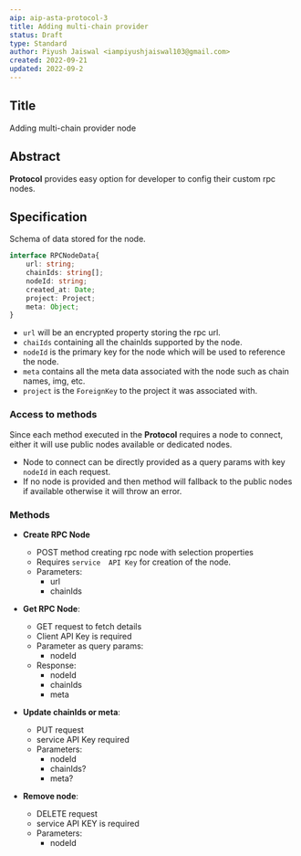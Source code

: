 ```yaml
---
aip: aip-asta-protocol-3
title: Adding multi-chain provider
status: Draft
type: Standard
author: Piyush Jaiswal <iampiyushjaiswal103@gmail.com>
created: 2022-09-21
updated: 2022-09-2
---
```


## Title

Adding multi-chain provider node

## Abstract
**Protocol** provides easy option for developer to config their custom rpc nodes. 

## Specification

Schema of data stored for the node.
```ts
interface RPCNodeData{
    url: string;
    chainIds: string[];
    nodeId: string;
    created_at: Date;
    project: Project;
    meta: Object;       
}
```
* `url` will be an encrypted property storing the rpc url.
* `chaiIds` containing all the chainIds supported by the node.
* `nodeId` is the primary  key for  the node which will be used to reference the node.
* `meta` contains all the meta data associated with the node such as chain names, img, etc.
* `project` is the `ForeignKey` to the project  it was associated with.


### Access to methods
Since each method executed in the **Protocol** requires a node to connect, either it will use public nodes available or dedicated nodes.

*  Node to connect can be directly provided as a query params with key `nodeId` in each request. 
* If no node is provided and then method will fallback to the public nodes if available otherwise it will throw an error.

### Methods

- **Create RPC Node**
    * POST method creating rpc node with selection properties
    * Requires `service  API Key` for creation of the node.
    * Parameters:
        -  url
        - chainIds
- **Get RPC Node**:
    -  GET  request to fetch details
    - Client API Key is required
    - Parameter as query params:
        - nodeId
    - Response:
        -   nodeId
        -  chainIds
        -   meta
- **Update chainIds or meta**:
    - PUT request
    - service API Key required
    - Parameters:
        - nodeId
        - chainIds?
        - meta?

- **Remove node**:
    - DELETE request
    - service API KEY is required
    - Parameters:
        - nodeId
    
